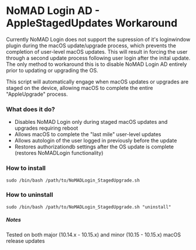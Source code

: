 # NoMAD Login AD - AppleStagedUpdates Workaround

Currently NoMAD Login does not support the supression of it's loginwindow plugin during the macOS update/upgrade process, which prevents the completion of user-level macOS updates. This will result in forcing the user through a second update process following user login after the inital update. The only method to workaround this is to disable NoMAD Login AD entirely prior to updating or upgrading the OS.

This script will automatically engage when macOS updates or upgrades are staged on the device, allowing macOS to complete the entire "AppleUpgrade" process.

### What does it do?
- Disables NoMAD Login only during staged macOS updates and upgrades requiring reboot
- Allows macOS to complete the "last mile" user-level updates
- Allows autologin of the user logged in previously before the update
- Restores authorizationdb settings after the OS update is complete (restores NoMADLogin functionality)

### How to install

`sudo /bin/bash /path/to/NoMADLogin_StagedUpgrade.sh`

### How to uninstall

`sudo /bin/bash /path/to/NoMADLogin_StagedUpgrade.sh "uninstall"`

##### Notes
Tested on both major (10.14.x - 10.15.x) and minor (10.15 - 10.15.x) macOS release updates
